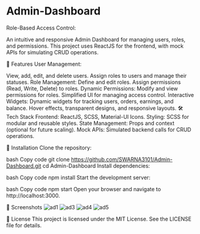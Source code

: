 # Admin-Dashboard
 Role-Based Access Control:

An intuitive and responsive Admin Dashboard for managing users, roles, and permissions. This project uses ReactJS for the frontend, with mock APIs for simulating CRUD operations.

🚀 Features
User Management:

View, add, edit, and delete users.
Assign roles to users and manage their statuses.
Role Management:
Define and edit roles.
Assign permissions (Read, Write, Delete) to roles.
Dynamic Permissions:
Modify and view permissions for roles.
Simplified UI for managing access control.
Interactive Widgets:
Dynamic widgets for tracking users, orders, earnings, and balance.
Hover effects, transparent designs, and responsive layouts.
🛠️ Tech Stack
Frontend: ReactJS, SCSS, Material-UI Icons.
Styling: SCSS for modular and reusable styles.
State Management: Props and context (optional for future scaling).
Mock APIs: Simulated backend calls for CRUD operations.

🔧 Installation
Clone the repository:

bash
Copy code
git clone https://github.com/SWARNA3101/Admin-Dashboard.git
cd Admin-Dashboard
Install dependencies:

bash
Copy code
npm install
Start the development server:

bash
Copy code
npm start
Open your browser and navigate to http://localhost:3000.

📸 Screenshots
![ad1](https://github.com/user-attachments/assets/f8eb917d-b367-4cba-bc7a-4ec43a786654)
![ad3](https://github.com/user-attachments/assets/f0883983-3d99-45da-b7fc-bf6294ea072c)
![ad4](https://github.com/user-attachments/assets/26507d7a-18a2-4ba5-83e3-0bb4cd2fbc0a)
![ad5](https://github.com/user-attachments/assets/8ac2c07a-0792-4b5e-b125-cee6f02be1c8)



📄 License
This project is licensed under the MIT License. See the LICENSE file for details.


